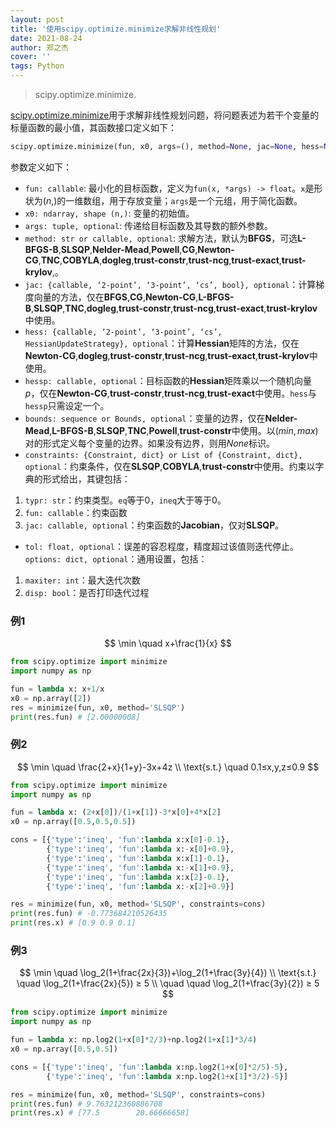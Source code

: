 ```yaml
---
layout: post
title: '使用scipy.optimize.minimize求解非线性规划'
date: 2021-08-24
author: 郑之杰
cover: ''
tags: Python
---
```


> scipy.optimize.minimize.

[scipy.optimize.minimize](https://docs.scipy.org/doc/scipy/reference/generated/scipy.optimize.minimize.html)用于求解非线性规划问题，将问题表述为若干个变量的标量函数的最小值，其函数接口定义如下：

```python
scipy.optimize.minimize(fun, x0, args=(), method=None, jac=None, hess=None, hessp=None, bounds=None, constraints=(), tol=None, callback=None, options=None)
```

参数定义如下：
- `fun: callable`: 最小化的目标函数，定义为`fun(x, *args) -> float`。`x`是形状为$(n,)$的一维数组，用于存放变量；`args`是一个元组，用于简化函数。
- `x0: ndarray, shape (n,)`: 变量的初始值。
- `args: tuple, optional`: 传递给目标函数及其导数的额外参数。
- `method: str or callable, optional`: 求解方法，默认为**BFGS**，可选**L-BFGS-B**,**SLSQP**,**Nelder-Mead**,**Powell**,**CG**,**Newton-CG**,**TNC**,**COBYLA**,**dogleg**,**trust-constr**,**trust-ncg**,**trust-exact**,**trust-krylov**,。
- `jac: {callable, ‘2-point’, ‘3-point’, ‘cs’, bool}, optional`：计算梯度向量的方法，仅在**BFGS**,**CG**,**Newton-CG**,**L-BFGS-B**,**SLSQP**,**TNC**,**dogleg**,**trust-constr**,**trust-ncg**,**trust-exact**,**trust-krylov**中使用。
- `hess: {callable, ‘2-point’, ‘3-point’, ‘cs’, HessianUpdateStrategy}, optional`：计算**Hessian**矩阵的方法，仅在**Newton-CG**,**dogleg**,**trust-constr**,**trust-ncg**,**trust-exact**,**trust-krylov**中使用。
- `hessp: callable, optional`：目标函数的**Hessian**矩阵乘以一个随机向量$p$，仅在**Newton-CG**,**trust-constr**,**trust-ncg**,**trust-exact**中使用。`hess`与`hessp`只需设定一个。
- `bounds: sequence or Bounds, optional`：变量的边界，仅在**Nelder-Mead**,**L-BFGS-B**,**SLSQP**,**TNC**,**Powell**,**trust-constr**中使用。以$(min,max)$对的形式定义每个变量的边界。如果没有边界，则用$None$标识。
- `constraints: {Constraint, dict} or List of {Constraint, dict}, optional`：约束条件，仅在**SLSQP**,**COBYLA**,**trust-constr**中使用。约束以字典的形式给出，其键包括：
1. `typr: str`：约束类型。`eq`等于$0$，`ineq`大于等于$0$。
2. `fun: callable`：约束函数
3. `jac: callable, optional`：约束函数的**Jacobian**，仅对**SLSQP**。
- `tol: float, optional`：误差的容忍程度，精度超过该值则迭代停止。
`options: dict, optional`：通用设置，包括：
1. `maxiter: int`：最大迭代次数
2. `disp: bool`：是否打印迭代过程

### 例1

$$ \min \quad x+\frac{1}{x} $$

```python
from scipy.optimize import minimize
import numpy as np

fun = lambda x: x+1/x
x0 = np.array([2])
res = minimize(fun, x0, method='SLSQP')
print(res.fun) # [2.00000008]
```

### 例2

$$ \min \quad \frac{2+x}{1+y}-3x+4z \\ \text{s.t.} \quad 0.1≤x,y,z≤0.9 $$

```python
from scipy.optimize import minimize
import numpy as np

fun = lambda x: (2+x[0])/(1+x[1])-3*x[0]+4*x[2]
x0 = np.array([0.5,0.5,0.5])

cons = [{'type':'ineq', 'fun':lambda x:x[0]-0.1},
        {'type':'ineq', 'fun':lambda x:-x[0]+0.9},
        {'type':'ineq', 'fun':lambda x:x[1]-0.1},
        {'type':'ineq', 'fun':lambda x:-x[1]+0.9},
        {'type':'ineq', 'fun':lambda x:x[2]-0.1},
        {'type':'ineq', 'fun':lambda x:-x[2]+0.9}]

res = minimize(fun, x0, method='SLSQP', constraints=cons)
print(res.fun) # -0.773684210526435
print(res.x) # [0.9 0.9 0.1]
```

### 例3

$$ \min \quad \log_2(1+\frac{2x}{3})+\log_2(1+\frac{3y}{4}) \\ \text{s.t.} \quad \log_2(1+\frac{2x}{5}) ≥ 5 \\  \quad  \quad  \log_2(1+\frac{3y}{2}) ≥ 5 $$

```python
from scipy.optimize import minimize
import numpy as np

fun = lambda x: np.log2(1+x[0]*2/3)+np.log2(1+x[1]*3/4)
x0 = np.array([0.5,0.5])

cons = [{'type':'ineq', 'fun':lambda x:np.log2(1+x[0]*2/5)-5},
        {'type':'ineq', 'fun':lambda x:np.log2(1+x[1]*3/2)-5}]

res = minimize(fun, x0, method='SLSQP', constraints=cons)
print(res.fun) # 9.763212360886708
print(res.x) # [77.5        20.66666658]
```